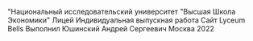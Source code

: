 "Национальный исследовательский университет "Высшая Школа Экономики"
Лицей
Индивидуальная выпускная работа
Сайт Lyceum Bells
Выполнил Юшинский Андрей Сергеевич
Москва 2022
